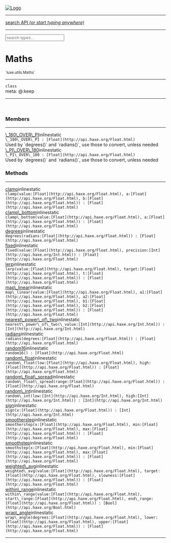 
[![Logo](../../../images/logo.png)](../../../api/index.html)

<hr/>
<a href="#" id="search_bar" onclick="return;"><div> search API <em>(or start typing anywhere)</em> </div></a>
<hr/>

<script src="../../../js/omnibar.js"> </script>
<link rel="stylesheet" type="text/css" href="../../../css/omnibar.css" media="all">

<div id="omnibar"> <a href="#" onclick="return" id="omnibar_close"></a> <input id="omnibar_text" type="text" placeholder="search types..."></input></div>
<script  id="typelist" data-relpath="../../../" data-types="Luxe,luxe.AppConfig,luxe.Audio,luxe.Camera,luxe.Color,luxe.ColorHSL,luxe.ColorHSV,luxe.Component,luxe.Core,luxe.Cursor,luxe.Debug,luxe.DebugError,luxe.Draw,luxe.EmitHandler,luxe.Emitter,luxe.Entity,luxe.Events,luxe.Game,luxe.GamepadEvent,luxe.GamepadEventType,luxe.HandlerList,luxe.ID,luxe.IO,luxe.Input,luxe.InputEvent,luxe.InputType,luxe.InteractState,luxe.Key,luxe.KeyEvent,luxe.Log,luxe.Matrix,luxe.ModState,luxe.MouseButton,luxe.MouseEvent,luxe.NineSlice,luxe.Objects,luxe.Physics,luxe.PhysicsEngine,luxe.ProjectionType,luxe.Quaternion,luxe.Rectangle,luxe.Scan,luxe.Scene,luxe.Screen,luxe.SizeMode,luxe.Sound,luxe.Sprite,luxe.Tag,luxe.Text,luxe.TextAlign,luxe.TextEvent,luxe.TextEventType,luxe.Timer,luxe.TouchEvent,luxe.Transform,luxe.Vec,luxe.Vector,luxe.Visual,luxe.WindowEvent,luxe.WindowEventData,luxe.WindowEventType,luxe._Emitter.EmitNode,luxe._Events.EventConnection,luxe._Events.EventObject,luxe._Input.MouseButton_Impl_,luxe._Log.LogError,luxe._NineSlice.Slice,luxe.components.Components,luxe.debug.BatcherDebugView,luxe.debug.DebugInspectorOptions,luxe.debug.DebugView,luxe.debug.Inspector,luxe.debug.ProfilerDebugView,luxe.debug.RenderStats,luxe.debug.StatsDebugView,luxe.debug.TraceDebugView,luxe.debug._ProfilerDebugView.ProfilerBar,luxe.debug._ProfilerDebugView.ProfilerValue,luxe.macros.BuildVersion,luxe.options.BatcherOptions,luxe.options.BitmapFontOptions,luxe.options.CameraOptions,luxe.options.CircleGeometryOptions,luxe.options.ColorOptions,luxe.options.ComponentOptions,luxe.options.DrawArcOptions,luxe.options.DrawBoxOptions,luxe.options.DrawCircleOptions,luxe.options.DrawLineOptions,luxe.options.DrawNgonOptions,luxe.options.DrawPlaneOptions,luxe.options.DrawRectangleOptions,luxe.options.DrawRingOptions,luxe.options.DrawTextureOptions,luxe.options.EntityOptions,luxe.options.GeometryOptions,luxe.options.LineGeometryOptions,luxe.options.LuxeCameraOptions,luxe.options.NineSliceOptions,luxe.options.PlaneGeometryOptions,luxe.options.QuadGeometryOptions,luxe.options.RectangleGeometryOptions,luxe.options.RenderProperties,luxe.options.SpriteOptions,luxe.options.TextOptions,luxe.options.TransformProperties,luxe.options.VisualOptions,luxe.options._DrawOptions.DrawOptions,luxe.options._FontOptions.FontOptions,luxe.resource.DataResource,luxe.resource.JSONResource,luxe.resource.Resource,luxe.resource.ResourceStats,luxe.resource.ResourceType,luxe.resource.Resources,luxe.resource.SoundResource,luxe.resource.TextResource,luxe.resource._Resource.ResourceType_Impl_,luxe.structural.BalancedBST,luxe.structural.BalancedBSTNode,luxe.structural.BalancedBSTTraverseMethod,luxe.structural.OrderedMap,luxe.structural.OrderedMapIterator,luxe.structural._BalancedBST.NodeColor,luxe.tween.Actuate,luxe.tween.BezierPath,luxe.tween.ComponentPath,luxe.tween.IComponentPath,luxe.tween.LinearPath,luxe.tween.MotionPath,luxe.tween.ObjectHash,luxe.tween.RotationPath,luxe.tween._Actuate.TweenTimer,luxe.tween.actuators.GenericActuator,luxe.tween.actuators.IGenericActuator,luxe.tween.actuators.MethodActuator,luxe.tween.actuators.MotionPathActuator,luxe.tween.actuators.PropertyDetails,luxe.tween.actuators.PropertyPathDetails,luxe.tween.actuators.SimpleActuator,luxe.tween.easing.IEasing,luxe.tween.easing.Quad,luxe.tween.easing.QuadEaseIn,luxe.tween.easing.QuadEaseInOut,luxe.tween.easing.QuadEaseOut,luxe.utils.GeometryUtils,luxe.utils.Maths,luxe.utils.Random,luxe.utils.Utils,luxe.utils.unifill.CodePoint,luxe.utils.unifill.CodePointIter,luxe.utils.unifill.Exception,luxe.utils.unifill.InternalEncoding,luxe.utils.unifill.InternalEncodingIter,luxe.utils.unifill.Unicode,luxe.utils.unifill.Unifill,luxe.utils.unifill.Utf,luxe.utils.unifill.Utf8,luxe.utils.unifill._CodePoint.CodePoint_Impl_,luxe.utils.unifill._InternalEncoding.UtfX,luxe.utils.unifill._Utf8.StringU8,luxe.utils.unifill._Utf8.StringU8_Impl_,luxe.utils.unifill._Utf8.Utf8Impl,phoenix.BatchGroup,phoenix.BatchState,phoenix.Batcher,phoenix.BatcherKey,phoenix.BitmapFont,phoenix.BlendEquation,phoenix.BlendMode,phoenix.Camera,phoenix.Character,phoenix.Circle,phoenix.ClampType,phoenix.Color,phoenix.ColorHSL,phoenix.ColorHSV,phoenix.ComponentOrder,phoenix.FOVType,phoenix.FilterType,phoenix.FontInfo,phoenix.Matrix,phoenix.MatrixTransform,phoenix.PrimitiveType,phoenix.ProjectionType,phoenix.Quaternion,phoenix.Ray,phoenix.Rectangle,phoenix.RenderPath,phoenix.RenderState,phoenix.RenderTexture,phoenix.Renderer,phoenix.RendererStats,phoenix.Shader,phoenix.Spatial,phoenix.TextAlign,phoenix.Texture,phoenix.Transform,phoenix.Uniform,phoenix.UniformType,phoenix.Vec,phoenix.Vector,phoenix._Batcher.BlendEquation_Impl_,phoenix._Batcher.BlendMode_Impl_,phoenix._Batcher.PrimitiveType_Impl_,phoenix._BitmapFont.Parser,phoenix._BitmapFont.TextAlign_Impl_,phoenix._Renderer.DefaultShader,phoenix._Renderer.DefaultShaders,phoenix._Shader.Location,phoenix._Shader.UniformType_Impl_,phoenix._Vector.ComponentOrder_Impl_,phoenix._Vector.Vec_Impl_,phoenix.geometry.ArcGeometry,phoenix.geometry.CircleGeometry,phoenix.geometry.CompositeGeometry,phoenix.geometry.EvTextGeometry,phoenix.geometry.Geometry,phoenix.geometry.GeometryKey,phoenix.geometry.GeometryState,phoenix.geometry.LineGeometry,phoenix.geometry.PackedQuad,phoenix.geometry.PackedQuadOptions,phoenix.geometry.PlaneGeometry,phoenix.geometry.QuadGeometry,phoenix.geometry.QuadPackGeometry,phoenix.geometry.RectangleGeometry,phoenix.geometry.RingGeometry,phoenix.geometry.TextGeometry,phoenix.geometry.TextGeometryOptions,phoenix.geometry.TextureCoord,phoenix.geometry.TextureCoordSet,phoenix.geometry.Vertex,phoenix.geometry._TextGeometry.EvTextGeometry_Impl_,phoenix.utils.Rendering"></script>


<h1>Maths</h1>
<small>`luxe.utils.Maths`</small>



<hr/>

`class`<br/><span class="meta">
meta: @:keep</span>

<hr/>


&nbsp;
&nbsp;




<h3>Members</h3> <hr/><span class="member apipage">
                <a name="_180_OVER_PI"><a class="lift" href="#_180_OVER_PI">\_180\_OVER\_PI</a></a><span class="inline-block static">inline</span><span class="inline-block static">static</span><div class="clear"></div>
                <code class="signature apipage">\_180\_OVER\_PI : [Float](http://api.haxe.org/Float.html)</code><br/></span>
            <span class="small_desc_flat">Used by `degrees()` and `radians()`, use those to convert, unless needed</span><br/><span class="member apipage">
                <a name="_PI_OVER_180"><a class="lift" href="#_PI_OVER_180">\_PI\_OVER\_180</a></a><span class="inline-block static">inline</span><span class="inline-block static">static</span><div class="clear"></div>
                <code class="signature apipage">\_PI\_OVER\_180 : [Float](http://api.haxe.org/Float.html)</code><br/></span>
            <span class="small_desc_flat">Used by `degrees()` and `radians()`, use those to convert, unless needed</span><br/>


<h3>Methods</h3> <hr/><span class="method apipage">
            <a name="clamp"><a class="lift" href="#clamp">clamp</a></a><span class="inline-block static">inline</span><span class="inline-block static">static</span><div class="clear"></div>
            <code class="signature apipage">clamp(value:[Float](http://api.haxe.org/Float.html)<span></span>, a:[Float](http://api.haxe.org/Float.html)<span></span>, b:[Float](http://api.haxe.org/Float.html)<span></span>) : [Float](http://api.haxe.org/Float.html)</code><br/><span class="small_desc_flat"></span>


</span>
<span class="method apipage">
            <a name="clamp_bottom"><a class="lift" href="#clamp_bottom">clamp\_bottom</a></a><span class="inline-block static">inline</span><span class="inline-block static">static</span><div class="clear"></div>
            <code class="signature apipage">clamp\_bottom(value:[Float](http://api.haxe.org/Float.html)<span></span>, a:[Float](http://api.haxe.org/Float.html)<span></span>) : [Float](http://api.haxe.org/Float.html)</code><br/><span class="small_desc_flat"></span>


</span>
<span class="method apipage">
            <a name="degrees"><a class="lift" href="#degrees">degrees</a></a><span class="inline-block static">inline</span><span class="inline-block static">static</span><div class="clear"></div>
            <code class="signature apipage">degrees(radians:[Float](http://api.haxe.org/Float.html)<span></span>) : [Float](http://api.haxe.org/Float.html)</code><br/><span class="small_desc_flat"></span>


</span>
<span class="method apipage">
            <a name="fixed"><a class="lift" href="#fixed">fixed</a></a><span class="inline-block static">inline</span><span class="inline-block static">static</span><div class="clear"></div>
            <code class="signature apipage">fixed(value:[Float](http://api.haxe.org/Float.html)<span></span>, precision:[Int](http://api.haxe.org/Int.html)<span></span>) : [Float](http://api.haxe.org/Float.html)</code><br/><span class="small_desc_flat"></span>


</span>
<span class="method apipage">
            <a name="lerp"><a class="lift" href="#lerp">lerp</a></a><span class="inline-block static">inline</span><span class="inline-block static">static</span><div class="clear"></div>
            <code class="signature apipage">lerp(value:[Float](http://api.haxe.org/Float.html)<span></span>, target:[Float](http://api.haxe.org/Float.html)<span></span>, t:[Float](http://api.haxe.org/Float.html)<span></span>) : [Float](http://api.haxe.org/Float.html)</code><br/><span class="small_desc_flat"></span>


</span>
<span class="method apipage">
            <a name="map_linear"><a class="lift" href="#map_linear">map\_linear</a></a><span class="inline-block static">inline</span><span class="inline-block static">static</span><div class="clear"></div>
            <code class="signature apipage">map\_linear(value:[Float](http://api.haxe.org/Float.html)<span></span>, a1:[Float](http://api.haxe.org/Float.html)<span></span>, a2:[Float](http://api.haxe.org/Float.html)<span></span>, b1:[Float](http://api.haxe.org/Float.html)<span></span>, b2:[Float](http://api.haxe.org/Float.html)<span></span>) : [Float](http://api.haxe.org/Float.html)</code><br/><span class="small_desc_flat"></span>


</span>
<span class="method apipage">
            <a name="nearest_power_of_two"><a class="lift" href="#nearest_power_of_two">nearest\_power\_of\_two</a></a><span class="inline-block static">inline</span><span class="inline-block static">static</span><div class="clear"></div>
            <code class="signature apipage">nearest\_power\_of\_two(\_value:[Int](http://api.haxe.org/Int.html)<span></span>) : [Int](http://api.haxe.org/Int.html)</code><br/><span class="small_desc_flat"></span>


</span>
<span class="method apipage">
            <a name="radians"><a class="lift" href="#radians">radians</a></a><span class="inline-block static">inline</span><span class="inline-block static">static</span><div class="clear"></div>
            <code class="signature apipage">radians(degrees:[Float](http://api.haxe.org/Float.html)<span></span>) : [Float](http://api.haxe.org/Float.html)</code><br/><span class="small_desc_flat"></span>


</span>
<span class="method apipage">
            <a name="random16"><a class="lift" href="#random16">random16</a></a><span class="inline-block static">inline</span><span class="inline-block static">static</span><div class="clear"></div>
            <code class="signature apipage">random16() : [Float](http://api.haxe.org/Float.html)</code><br/><span class="small_desc_flat"></span>


</span>
<span class="method apipage">
            <a name="random_float"><a class="lift" href="#random_float">random\_float</a></a><span class="inline-block static">inline</span><span class="inline-block static">static</span><div class="clear"></div>
            <code class="signature apipage">random\_float(low:[Float](http://api.haxe.org/Float.html)<span></span>, high:[Float](http://api.haxe.org/Float.html)<span></span>) : [Float](http://api.haxe.org/Float.html)</code><br/><span class="small_desc_flat"></span>


</span>
<span class="method apipage">
            <a name="random_float_spread"><a class="lift" href="#random_float_spread">random\_float\_spread</a></a><span class="inline-block static">inline</span><span class="inline-block static">static</span><div class="clear"></div>
            <code class="signature apipage">random\_float\_spread(range:[Float](http://api.haxe.org/Float.html)<span></span>) : [Float](http://api.haxe.org/Float.html)</code><br/><span class="small_desc_flat"></span>


</span>
<span class="method apipage">
            <a name="random_int"><a class="lift" href="#random_int">random\_int</a></a><span class="inline-block static">inline</span><span class="inline-block static">static</span><div class="clear"></div>
            <code class="signature apipage">random\_int(low:[Int](http://api.haxe.org/Int.html)<span></span>, high:[Int](http://api.haxe.org/Int.html)<span></span>) : [Int](http://api.haxe.org/Int.html)</code><br/><span class="small_desc_flat"></span>


</span>
<span class="method apipage">
            <a name="sign"><a class="lift" href="#sign">sign</a></a><span class="inline-block static">inline</span><span class="inline-block static">static</span><div class="clear"></div>
            <code class="signature apipage">sign(x:[Float](http://api.haxe.org/Float.html)<span></span>) : [Int](http://api.haxe.org/Int.html)</code><br/><span class="small_desc_flat"></span>


</span>
<span class="method apipage">
            <a name="smootherstep"><a class="lift" href="#smootherstep">smootherstep</a></a><span class="inline-block static">inline</span><span class="inline-block static">static</span><div class="clear"></div>
            <code class="signature apipage">smootherstep(x:[Float](http://api.haxe.org/Float.html)<span></span>, min:[Float](http://api.haxe.org/Float.html)<span></span>, max:[Float](http://api.haxe.org/Float.html)<span></span>) : [Float](http://api.haxe.org/Float.html)</code><br/><span class="small_desc_flat"></span>


</span>
<span class="method apipage">
            <a name="smoothstep"><a class="lift" href="#smoothstep">smoothstep</a></a><span class="inline-block static">inline</span><span class="inline-block static">static</span><div class="clear"></div>
            <code class="signature apipage">smoothstep(x:[Float](http://api.haxe.org/Float.html)<span></span>, min:[Float](http://api.haxe.org/Float.html)<span></span>, max:[Float](http://api.haxe.org/Float.html)<span></span>) : [Float](http://api.haxe.org/Float.html)</code><br/><span class="small_desc_flat"></span>


</span>
<span class="method apipage">
            <a name="weighted_avg"><a class="lift" href="#weighted_avg">weighted\_avg</a></a><span class="inline-block static">inline</span><span class="inline-block static">static</span><div class="clear"></div>
            <code class="signature apipage">weighted\_avg(value:[Float](http://api.haxe.org/Float.html)<span></span>, target:[Float](http://api.haxe.org/Float.html)<span></span>, slowness:[Float](http://api.haxe.org/Float.html)<span></span>) : [Float](http://api.haxe.org/Float.html)</code><br/><span class="small_desc_flat"></span>


</span>
<span class="method apipage">
            <a name="within_range"><a class="lift" href="#within_range">within\_range</a></a><span class="inline-block static">inline</span><span class="inline-block static">static</span><div class="clear"></div>
            <code class="signature apipage">within\_range(value:[Float](http://api.haxe.org/Float.html)<span></span>, start\_range:[Float](http://api.haxe.org/Float.html)<span></span>, end\_range:[Float](http://api.haxe.org/Float.html)<span></span>) : [Bool](http://api.haxe.org/Bool.html)</code><br/><span class="small_desc_flat"></span>


</span>
<span class="method apipage">
            <a name="wrap_angle"><a class="lift" href="#wrap_angle">wrap\_angle</a></a><span class="inline-block static">inline</span><span class="inline-block static">static</span><div class="clear"></div>
            <code class="signature apipage">wrap\_angle(degrees:[Float](http://api.haxe.org/Float.html)<span></span>, lower:[Float](http://api.haxe.org/Float.html)<span></span>, upper:[Float](http://api.haxe.org/Float.html)<span></span>) : [Float](http://api.haxe.org/Float.html)</code><br/><span class="small_desc_flat"></span>


</span>



<hr/>

&nbsp;
&nbsp;
&nbsp;
&nbsp;